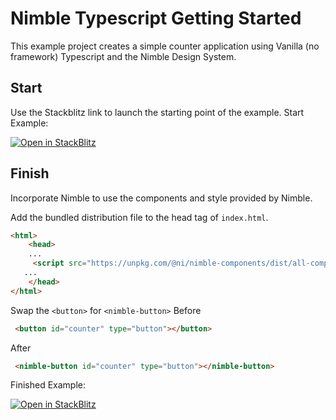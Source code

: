 # Nimble Typescript Getting Started

This example project creates a simple counter application using Vanilla (no framework) Typescript and the Nimble Design System.

## Start

Use the Stackblitz link to launch the starting point of the example.
Start Example:

[![Open in StackBlitz](https://developer.stackblitz.com/img/open_in_stackblitz.svg)](https://stackblitz.com/github/ni/nimble/tree/typescript-example/examples/nimble-typescript/start?file=package.json)

## Finish

Incorporate Nimble to use the components and style provided by Nimble.

Add the bundled distribution file to the head tag of `index.html`.

```html
<html>
    <head>
    ...
     <script src="https://unpkg.com/@ni/nimble-components/dist/all-components-bundle.min.js"></script>
   ...
    </head>
</html>
```

Swap the `<button>` for `<nimble-button>`
Before

```html
 <button id="counter" type="button"></button>
 ```

After

```html
 <nimble-button id="counter" type="button"></nimble-button>
 ```



Finished Example:

[![Open in StackBlitz](https://developer.stackblitz.com/img/open_in_stackblitz.svg)](https://stackblitz.com/github/ni/nimble/tree/typescript-example/examples/nimble-typescript/start?file=package.json)